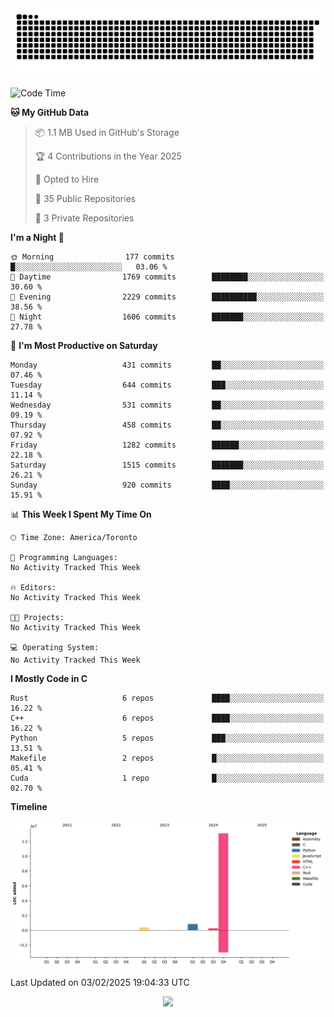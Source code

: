 <picture>
  <source media="(prefers-color-scheme: dark)" srcset="https://raw.githubusercontent.com/kkli08/kkli08/output/github-contribution-grid-snake-dark.svg">
  <source media="(prefers-color-scheme: light)" srcset="https://raw.githubusercontent.com/kkli08/kkli08/output/github-contribution-grid-snake.svg">
  <img alt="github contribution grid snake animation" src="https://raw.githubusercontent.com/kkli08/kkli08/output/github-contribution-grid-snake.svg">
</picture>


<!--START_SECTION:waka-->
![Code Time](http://img.shields.io/badge/Code%20Time-123%20hrs%2034%20mins-blue)

**🐱 My GitHub Data** 

> 📦 1.1 MB Used in GitHub's Storage 
 > 
> 🏆 4 Contributions in the Year 2025
 > 
> 💼 Opted to Hire
 > 
> 📜 35 Public Repositories 
 > 
> 🔑 3 Private Repositories 
 > 
**I'm a Night 🦉** 

```text
🌞 Morning                177 commits         █░░░░░░░░░░░░░░░░░░░░░░░░   03.06 % 
🌆 Daytime                1769 commits        ████████░░░░░░░░░░░░░░░░░   30.60 % 
🌃 Evening                2229 commits        ██████████░░░░░░░░░░░░░░░   38.56 % 
🌙 Night                  1606 commits        ███████░░░░░░░░░░░░░░░░░░   27.78 % 
```
📅 **I'm Most Productive on Saturday** 

```text
Monday                   431 commits         ██░░░░░░░░░░░░░░░░░░░░░░░   07.46 % 
Tuesday                  644 commits         ███░░░░░░░░░░░░░░░░░░░░░░   11.14 % 
Wednesday                531 commits         ██░░░░░░░░░░░░░░░░░░░░░░░   09.19 % 
Thursday                 458 commits         ██░░░░░░░░░░░░░░░░░░░░░░░   07.92 % 
Friday                   1282 commits        ██████░░░░░░░░░░░░░░░░░░░   22.18 % 
Saturday                 1515 commits        ███████░░░░░░░░░░░░░░░░░░   26.21 % 
Sunday                   920 commits         ████░░░░░░░░░░░░░░░░░░░░░   15.91 % 
```


📊 **This Week I Spent My Time On** 

```text
🕑︎ Time Zone: America/Toronto

💬 Programming Languages: 
No Activity Tracked This Week

🔥 Editors: 
No Activity Tracked This Week

🐱‍💻 Projects: 
No Activity Tracked This Week

💻 Operating System: 
No Activity Tracked This Week
```

**I Mostly Code in C** 

```text
Rust                     6 repos             ████░░░░░░░░░░░░░░░░░░░░░   16.22 % 
C++                      6 repos             ████░░░░░░░░░░░░░░░░░░░░░   16.22 % 
Python                   5 repos             ███░░░░░░░░░░░░░░░░░░░░░░   13.51 % 
Makefile                 2 repos             █░░░░░░░░░░░░░░░░░░░░░░░░   05.41 % 
Cuda                     1 repo              █░░░░░░░░░░░░░░░░░░░░░░░░   02.70 % 
```



**Timeline**

![Lines of Code chart](https://raw.githubusercontent.com/kkli08/kkli08/main/assets/bar_graph.png)


 Last Updated on 03/02/2025 19:04:33 UTC
<!--END_SECTION:waka-->


<div align="center">
    <img  src="https://github-readme-streak-stats.herokuapp.com/?user=kkli08&theme=cobalt" />
</div>

<br/>
<br/>
<br/>
